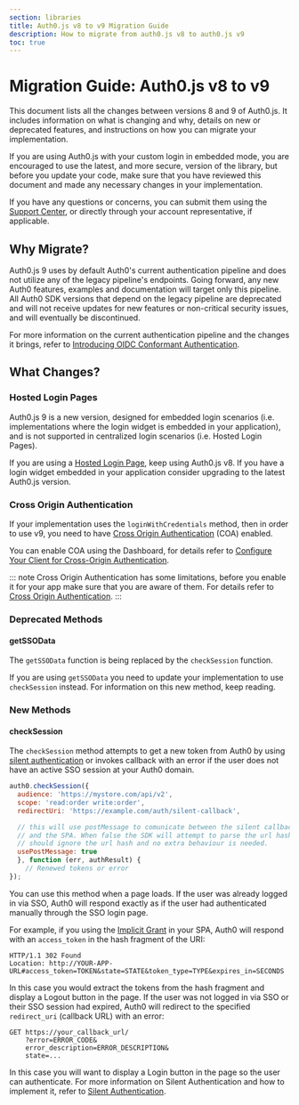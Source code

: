 ```yaml
---
section: libraries
title: Auth0.js v8 to v9 Migration Guide
description: How to migrate from auth0.js v8 to auth0.js v9
toc: true
---
```

# Migration Guide: Auth0.js v8 to v9

This document lists all the changes between versions 8 and 9 of Auth0.js. It includes information on what is changing and why, details on new or deprecated features, and instructions on how you can migrate your implementation.

If you are using Auth0.js with your custom login in embedded mode, you are encouraged to use the latest, and more secure, version of the library, but before you update your code, make sure that you have reviewed this document and made any necessary changes in your implementation. 

If you have any questions or concerns, you can submit them using the [Support Center](${env.DOMAIN_URL_SUPPORT}), or directly through your account representative, if applicable. 

## Why Migrate?

Auth0.js 9 uses by default Auth0's current authentication pipeline and does not utilize any of the legacy pipeline's endpoints. Going forward, any new Auth0 features, examples and documentation will target only this pipeline. All Auth0 SDK versions that depend on the legacy pipeline are deprecated and will not receive updates for new features or non-critical security issues, and will eventually be discontinued.

For more information on the current authentication pipeline and the changes it brings, refer to [Introducing OIDC Conformant Authentication](/api-auth/intro).

## What Changes?

### Hosted Login Pages

Auth0.js 9 is a new version, designed for embedded login scenarios (i.e. implementations where the login widget is embedded in your application), and is not supported in centralized login scenarios (i.e. Hosted Login Pages).

If you are using a [Hosted Login Page](/hosted-pages/login), keep using Auth0.js v8. If you have a login widget embedded in your application consider upgrading to the latest Auth0.js version. 

### Cross Origin Authentication

If your implementation uses the `loginWithCredentials` method, then in order to use v9, you need to have [Cross Origin Authentication](/cross-origin-authentication) (COA) enabled. 

You can enable COA using the Dashboard, for details refer to [Configure Your Client for Cross-Origin Authentication](/cross-origin-authentication#configure-your-client-for-cross-origin-authentication).

::: note
Cross Origin Authentication has some limitations, before you enable it for your app make sure that you are aware of them. For details refer to [Cross Origin Authentication](/cross-origin-authentication).
:::

### Deprecated Methods

#### getSSOData
The `getSSOData` function is being replaced by the `checkSession` function.

If you are using `getSSOData` you need to update your implementation to use `checkSession` instead. For information on this new method, keep reading.

### New Methods

#### checkSession

The `checkSession` method attempts to get a new token from Auth0 by using [silent authentication](/api-auth/tutorials/silent-authentication) or invokes callback with an error if the user does not have an active SSO session at your Auth0 domain.

```js
auth0.checkSession({
  audience: 'https://mystore.com/api/v2',
  scope: 'read:order write:order',
  redirectUri: 'https://example.com/auth/silent-callback',

  // this will use postMessage to comunicate between the silent callback
  // and the SPA. When false the SDK will attempt to parse the url hash
  // should ignore the url hash and no extra behaviour is needed.
  usePostMessage: true
  }, function (err, authResult) {
    // Renewed tokens or error
});
```

You can use this method when a page loads. If the user was already logged in via SSO, Auth0 will respond exactly as if the user had authenticated manually through the SSO login page.

For example, if you using the [Implicit Grant](/api-auth/grant/implicit) in your SPA, Auth0 will respond with an `access_token` in the hash fragment of the URI:

```text
HTTP/1.1 302 Found
Location: http://YOUR-APP-URL#access_token=TOKEN&state=STATE&token_type=TYPE&expires_in=SECONDS
```

In this case you would extract the tokens from the hash fragment and display a Logout button in the page.
If the user was not logged in via SSO or their SSO session had expired, Auth0 will redirect to the specified `redirect_uri` (callback URL) with an error:

```text
GET https://your_callback_url/
    ?error=ERROR_CODE&
    error_description=ERROR_DESCRIPTION&
    state=...
```

In this case you will want to display a Login button in the page so the user can authenticate. 
For more information on Silent Authentication and how to implement it, refer to [Silent Authentication](/api-auth/tutorials/silent-authentication).